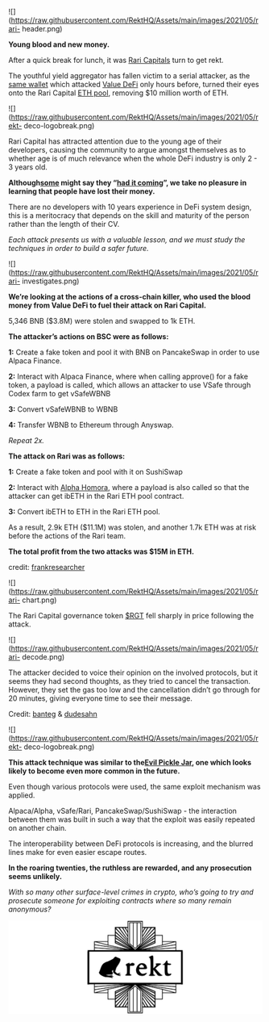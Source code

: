 ![](https://raw.githubusercontent.com/RektHQ/Assets/main/images/2021/05/rari-
header.png)

**Young blood and new money.**

After a quick break for lunch, it was [Rari
Capitals](https://twitter.com/RariCapital/status/1391050253621678080?s=20)
turn to get rekt.

The youthful yield aggregator has fallen victim to a serial attacker, as the
[same
wallet](https://twitter.com/JohnDoughBull/status/1391050085161656320?s=20)
which attacked [Value DeFi](https://www.rekt.news/value-rekt3/) only hours
before, turned their eyes onto the Rari Capital [ETH
pool](https://etherscan.io/tx/0xb7faca63a73d5d0490dda1c390577db3f30414cd91ce462e45c1e7f37c258519),
removing $10 million worth of ETH.

![](https://raw.githubusercontent.com/RektHQ/Assets/main/images/2021/05/rekt-
deco-logobreak.png)

Rari Capital has attracted attention due to the young age of their developers,
causing the community to argue amongst themselves as to whether age is of much
relevance when the whole DeFi industry is only 2 - 3 years old.

**Although[some](https://twitter.com/ChrisBlec/status/1391051943653650439?s=20)
might say they “[had it coming](https://www.youtube.com/watch?v=D143VuAxr-k)”,
we take no pleasure in learning that people have lost their money.**

There are no developers with 10 years experience in DeFi system design, this
is a meritocracy that depends on the skill and maturity of the person rather
than the length of their CV.

 _Each attack presents us with a valuable lesson, and we must study the
techniques in order to build a safer future._

![](https://raw.githubusercontent.com/RektHQ/Assets/main/images/2021/05/rari-
investigates.png)

 **We’re looking at the actions of a cross-chain killer, who used the blood
money from Value DeFi to fuel their attack on Rari Capital.**

5,346 BNB ($3.8M) were stolen and swapped to 1k ETH.

 **The attacker’s actions on BSC were as follows:**

 **1:** Create a fake token and pool it with BNB on PancakeSwap in order to
use Alpaca Finance.

 **2:** Interact with Alpaca Finance, where when calling approve() for a fake
token, a payload is called, which allows an attacker to use VSafe through
Codex farm to get vSafeWBNB

 **3:** Convert vSafeWBNB to WBNB

 **4:** Transfer WBNB to Ethereum through Anyswap.

 _Repeat 2x._

 **The attack on Rari was as follows:**

 **1:** Create a fake token and pool with it on SushiSwap

 **2:** Interact with [Alpha
Homora](https://twitter.com/alphafinancelab/status/1391046927349784589?s=2),
where a payload is also called so that the attacker can get ibETH in the Rari
ETH pool contract.

 **3:** Convert ibETH to ETH in the Rari ETH pool.

As a result, 2.9k ETH ($11.1M) was stolen, and another 1.7k ETH was at risk
before the actions of the Rari team.

 **The total profit from the two attacks was $15M in ETH.**

credit:
[frankresearcher](https://twitter.com/FrankResearcher/status/1391087260125188099)

![](https://raw.githubusercontent.com/RektHQ/Assets/main/images/2021/05/rari-
chart.png)

The Rari Capital governance token
[$RGT](https://www.coingecko.com/en/coins/rari-governance-token) fell sharply
in price following the attack.

![](https://raw.githubusercontent.com/RektHQ/Assets/main/images/2021/05/rari-
decode.png)

The attacker decided to voice their opinion on the involved protocols, but it
seems they had second thoughts, as they tried to cancel the transaction.
However, they set the gas too low and the cancellation didn’t go through for
20 minutes, giving everyone time to see their message.

Credit: [banteg](https://twitter.com/bantg/status/1391054251388964867?s=20) &
[dudesahn](https://twitter.com/dudesahn/status/1391056013416140803?s=20)

![](https://raw.githubusercontent.com/RektHQ/Assets/main/images/2021/05/rekt-
deco-logobreak.png)

 **This attack technique was similar to the[Evil Pickle
Jar](https://www.rekt.news/pickle-finance-rekt/), one which looks likely to
become even more common in the future.**

Even though various protocols were used, the same exploit mechanism was
applied.

Alpaca/Alpha, vSafe/Rari, PancakeSwap/SushiSwap - the interaction between them
was built in such a way that the exploit was easily repeated on another chain.

The interoperability between DeFi protocols is increasing, and the blurred
lines make for even easier escape routes.

 **In the roaring twenties, the ruthless are rewarded, and any prosecution
seems unlikely.**

 _With so many other surface-level crimes in crypto, who’s going to try and
prosecute someone for exploiting contracts where so many remain anonymous?_

![](https://raw.githubusercontent.com/RektHQ/Assets/main/images/2021/05/artdecowidth.png)


